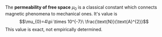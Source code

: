 The **permeability of free space** $\mu_{0}$ is a classical constant which connects magnetic phenomena to mechanical ones. It's value is
$$\mu_{0}=4\pi \times 10^{-7}\ \frac{\text{N}}{\text{A}^{2}}$$
This value is exact, not empirically determined.